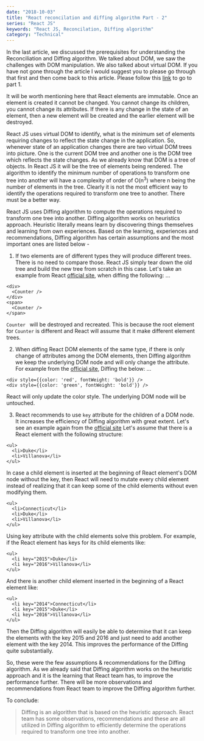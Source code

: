 ```yaml
---
date: "2018-10-03"
title: "React reconcilation and diffing algorithm Part - 2"
series: "React JS"
keywords: "React JS, Reconcilation, Diffing algorithm"
category: "Technical"
---
```


In the last article, we discussed the prerequisites for understanding the Reconciliation and Diffing algorithm. We talked about DOM, we saw the challenges with DOM manipulation. We also talked about virtual DOM. If you have not gone through the article I would suggest you to please go through that first and then come back to this article. Please follow this [link](https://blogs.h4harshit.com/react/react-reconcilation-diffing-algorithm-part1/) to go to part 1.

It will be worth mentioning here that React elements are immutable. Once an element is created it cannot be changed. You cannot change its children, you cannot change its attributes. If there is any change in the state of an element, then a new element will be created and the earlier element will be destroyed. 

React JS uses virtual DOM to identify, what is the minimum set of elements requiring changes to reflect the state change in the application. So, whenever state of an application changes there are two virtual DOM trees into picture. One is the current DOM tree and another one is the DOM tree which reflects the state changes. As we already know that DOM is a tree of objects. In React JS it will be the tree of elements being rendered. The algorithm to identify the minimum number of operations to transform one tree into another will have a complexity of order of O(n<sup>3</sup>) where n being the number of elements in the tree. Clearly it is not the most efficient way to identify the operations required to transform one tree to another. There must be a better way.

React JS uses Diffing algorithm to compute the operations required to transform one tree into another. Diffing algorithm works on heuristics approach. Heuristic literally means learn by discovering things themselves and learning from own experiences. Based on the learning, experiences and recommendations, Diffing algorithm has certain assumptions and the most important ones are listed below -

1. If two elements are of different types they will produce different trees. There is no need to compare those. React JS simply tear down the old tree and build the new tree from scratch in this case. Let's take an example from React [official site](https://reactjs.org/docs/reconciliation.html), when diffing the following:
...
``` 
<div>
  <Counter />
</div>
<span>
  <Counter />
</span> 
```
`Counter ` will be destroyed and recreated. This is because the root element for `Counter` is different and React will assume that it make different element trees. 

2. When diffing React DOM elements of the same type, if there is only change of attributes among the DOM elements, then Diffing algorithm we keep the underlying DOM node and will only change the attribute. For example from the [official site](https://reactjs.org/docs/reconciliation.html), Diffing the below: 
...
```
<div style={{color: 'red', fontWeight: 'bold'}} />
<div style={{color: 'green', fontWeight: 'bold'}} /> 
``` 
React will only update the color style. The underlying DOM node will be untouched. 

3. React recommends to use `key` attribute for the children of a DOM node. It increases the efficiency of Diffing algorithm with great extent. Let's see an example again from the [official site](https://reactjs.org/docs/reconciliation.html) 
Let's assume that there is a React element with the following structure:
```
<ul>
  <li>Duke</li>
  <li>Villanova</li>
</ul>
```
In case a child element is inserted at the beginning of React element's DOM node without the key, then React will need to mutate every child element instead of realizing that it can keep some of the child elements without even modifying them. 
``` 
<ul>
  <li>Connecticut</li>
  <li>Duke</li>
  <li>Villanova</li>
</ul> 
``` 
Using key attribute with the child elements solve this problem. For example, if the React element has keys for its child elements like: 
``` 
<ul>
  <li key="2015">Duke</li>
  <li key="2016">Villanova</li>
</ul>
```
And there is another child element inserted in the beginning of a React element like:
```
<ul>
  <li key="2014">Connecticut</li>
  <li key="2015">Duke</li>
  <li key="2016">Villanova</li>
</ul> 
``` 
Then the Diffing algorithm will easily be able to determine that it can keep the elements with the key 2015 and 2016 and just need to add another element with the key 2014. This improves the performance of the Diffing quite substantially. 

So, these were the few assumptions &  recommendations for the Diffing algorithm. As we already said that Diffing algorithm works on the heuristic approach and it is the learning that React team has, to improve the performance further. There will be more observations and recommendations from React team to improve the Diffing algorithm further. 

To conclude: 

>Diffing is an algorithm that is based on the heuristic approach. React team has some observations, recommendations and these are all utilized in Diffing algorithm to efficiently determine the operations required to transform one tree into another.
